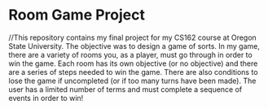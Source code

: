 # Room Game Project

//This repository contains my final project for my CS162 course at Oregon State University. The objective was to design a game
of sorts. In my game, there are a variety of rooms you, as a player, must go through in order to win the game. Each room has
its own objective (or no objective) and there are a series of steps needed to win the game. There are also conditions to lose
the game if uncompleted (or if too many turns have been made). The user has a limited number of terms and must complete a 
sequence of events in order to win!
